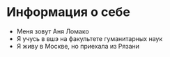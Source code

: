 # Информация о себе
* Меня зовут Аня Ломако
* Я учусь в вшэ на факультете гуманитарных наук
* Я живу в Москве, но приехала из Рязани
